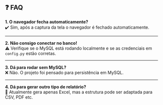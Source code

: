 ## ❓ FAQ

**1. O navegador fecha automaticamente?**  
✔️ Sim, após a captura da tela o navegador é fechado automaticamente.

---

**2. Não consigo conectar no banco!**  
⚠️ Verifique se o MySQL está rodando localmente e se as credenciais em `config.py` estão corretas.

---

**3. Dá para rodar sem MySQL?**  
❌ Não. O projeto foi pensado para persistência em MySQL.

---

**4. Dá para gerar outro tipo de relatório?**  
📝 Atualmente gera apenas Excel, mas a estrutura pode ser adaptada para CSV, PDF etc.
